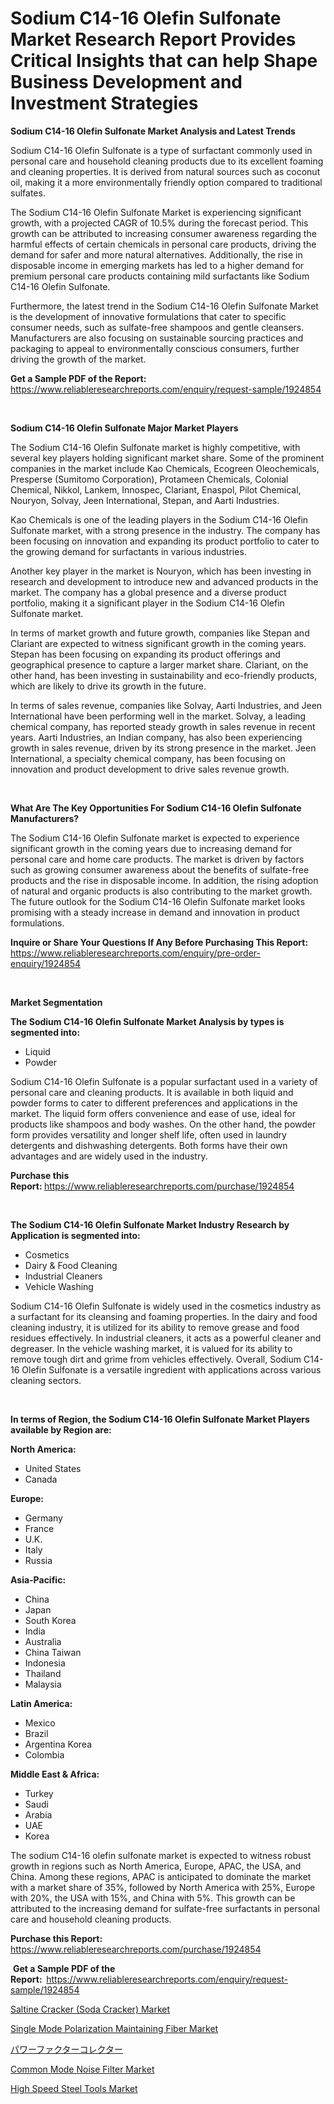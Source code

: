 <p><h1>Sodium C14-16 Olefin Sulfonate Market Research Report Provides Critical Insights that can help Shape Business Development and Investment Strategies</h1></p><p><strong>Sodium C14-16 Olefin Sulfonate Market Analysis and Latest Trends</strong></p>
<p><p>Sodium C14-16 Olefin Sulfonate is a type of surfactant commonly used in personal care and household cleaning products due to its excellent foaming and cleaning properties. It is derived from natural sources such as coconut oil, making it a more environmentally friendly option compared to traditional sulfates.</p><p>The Sodium C14-16 Olefin Sulfonate Market is experiencing significant growth, with a projected CAGR of 10.5% during the forecast period. This growth can be attributed to increasing consumer awareness regarding the harmful effects of certain chemicals in personal care products, driving the demand for safer and more natural alternatives. Additionally, the rise in disposable income in emerging markets has led to a higher demand for premium personal care products containing mild surfactants like Sodium C14-16 Olefin Sulfonate.</p><p>Furthermore, the latest trend in the Sodium C14-16 Olefin Sulfonate Market is the development of innovative formulations that cater to specific consumer needs, such as sulfate-free shampoos and gentle cleansers. Manufacturers are also focusing on sustainable sourcing practices and packaging to appeal to environmentally conscious consumers, further driving the growth of the market.</p></p>
<p><strong>Get a Sample PDF of the Report:&nbsp;</strong> <a href="https://www.reliableresearchreports.com/enquiry/request-sample/1924854">https://www.reliableresearchreports.com/enquiry/request-sample/1924854</a></p>
<p>&nbsp;</p>
<p><strong>Sodium C14-16 Olefin Sulfonate Major Market Players</strong></p>
<p><p>The Sodium C14-16 Olefin Sulfonate market is highly competitive, with several key players holding significant market share. Some of the prominent companies in the market include Kao Chemicals, Ecogreen Oleochemicals, Presperse (Sumitomo Corporation), Protameen Chemicals, Colonial Chemical, Nikkol, Lankem, Innospec, Clariant, Enaspol, Pilot Chemical, Nouryon, Solvay, Jeen International, Stepan, and Aarti Industries.</p><p>Kao Chemicals is one of the leading players in the Sodium C14-16 Olefin Sulfonate market, with a strong presence in the industry. The company has been focusing on innovation and expanding its product portfolio to cater to the growing demand for surfactants in various industries.</p><p>Another key player in the market is Nouryon, which has been investing in research and development to introduce new and advanced products in the market. The company has a global presence and a diverse product portfolio, making it a significant player in the Sodium C14-16 Olefin Sulfonate market.</p><p>In terms of market growth and future growth, companies like Stepan and Clariant are expected to witness significant growth in the coming years. Stepan has been focusing on expanding its product offerings and geographical presence to capture a larger market share. Clariant, on the other hand, has been investing in sustainability and eco-friendly products, which are likely to drive its growth in the future.</p><p>In terms of sales revenue, companies like Solvay, Aarti Industries, and Jeen International have been performing well in the market. Solvay, a leading chemical company, has reported steady growth in sales revenue in recent years. Aarti Industries, an Indian company, has also been experiencing growth in sales revenue, driven by its strong presence in the market. Jeen International, a specialty chemical company, has been focusing on innovation and product development to drive sales revenue growth.</p></p>
<p>&nbsp;</p>
<p><strong>What Are The Key Opportunities For Sodium C14-16 Olefin Sulfonate Manufacturers?</strong></p>
<p><p>The Sodium C14-16 Olefin Sulfonate market is expected to experience significant growth in the coming years due to increasing demand for personal care and home care products. The market is driven by factors such as growing consumer awareness about the benefits of sulfate-free products and the rise in disposable income. In addition, the rising adoption of natural and organic products is also contributing to the market growth. The future outlook for the Sodium C14-16 Olefin Sulfonate market looks promising with a steady increase in demand and innovation in product formulations.</p></p>
<p><strong>Inquire or Share Your Questions If Any Before Purchasing This Report:</strong> <a href="https://www.reliableresearchreports.com/enquiry/pre-order-enquiry/1924854">https://www.reliableresearchreports.com/enquiry/pre-order-enquiry/1924854</a></p>
<p>&nbsp;</p>
<p><strong>Market Segmentation</strong></p>
<p><strong>The Sodium C14-16 Olefin Sulfonate Market Analysis by types is segmented into:</strong></p>
<p><ul><li>Liquid</li><li>Powder</li></ul></p>
<p><p>Sodium C14-16 Olefin Sulfonate is a popular surfactant used in a variety of personal care and cleaning products. It is available in both liquid and powder forms to cater to different preferences and applications in the market. The liquid form offers convenience and ease of use, ideal for products like shampoos and body washes. On the other hand, the powder form provides versatility and longer shelf life, often used in laundry detergents and dishwashing detergents. Both forms have their own advantages and are widely used in the industry.</p></p>
<p><strong>Purchase this Report:&nbsp;</strong><a href="https://www.reliableresearchreports.com/purchase/1924854">https://www.reliableresearchreports.com/purchase/1924854</a></p>
<p>&nbsp;</p>
<p><strong>The Sodium C14-16 Olefin Sulfonate Market Industry Research by Application is segmented into:</strong></p>
<p><ul><li>Cosmetics</li><li>Dairy & Food Cleaning</li><li>Industrial Cleaners</li><li>Vehicle Washing</li></ul></p>
<p><p>Sodium C14-16 Olefin Sulfonate is widely used in the cosmetics industry as a surfactant for its cleansing and foaming properties. In the dairy and food cleaning industry, it is utilized for its ability to remove grease and food residues effectively. In industrial cleaners, it acts as a powerful cleaner and degreaser. In the vehicle washing market, it is valued for its ability to remove tough dirt and grime from vehicles effectively. Overall, Sodium C14-16 Olefin Sulfonate is a versatile ingredient with applications across various cleaning sectors.</p></p>
<p>&nbsp;</p>
<p><strong>In terms of Region, the Sodium C14-16 Olefin Sulfonate Market Players available by Region are:</strong></p>
<p>
    <p> <strong> North America: </strong>
        <ul>
            <li>United States</li>
            <li>Canada</li>
        </ul>
        </p> 
    <p> <strong> Europe: </strong>
        <ul>
            <li>Germany</li>
            <li>France</li>
            <li>U.K.</li>
            <li>Italy</li>
            <li>Russia</li>
        </ul>
        </p> 
    <p> <strong> Asia-Pacific: </strong>
        <ul>
            <li>China</li>
            <li>Japan</li>
            <li>South Korea</li>
            <li>India</li>
            <li>Australia</li>
            <li>China Taiwan</li>
            <li>Indonesia</li>
            <li>Thailand</li>
            <li>Malaysia</li>
        </ul>
        </p> 
    <p> <strong> Latin America: </strong>
        <ul>
            <li>Mexico</li>
            <li>Brazil</li>
            <li>Argentina Korea</li>
            <li>Colombia</li>
        </ul>
        </p> 
    <p> <strong> Middle East & Africa: </strong>
        <ul>
            <li>Turkey</li>
            <li>Saudi</li>
            <li>Arabia</li>
            <li>UAE</li>
            <li>Korea</li>
        </ul>
    </p>
    </p>
<p><p>The sodium C14-16 olefin sulfonate market is expected to witness robust growth in regions such as North America, Europe, APAC, the USA, and China. Among these regions, APAC is anticipated to dominate the market with a market share of 35%, followed by North America with 25%, Europe with 20%, the USA with 15%, and China with 5%. This growth can be attributed to the increasing demand for sulfate-free surfactants in personal care and household cleaning products.</p></p>
<p><strong>Purchase this Report: </strong><a href="https://www.reliableresearchreports.com/purchase/1924854">https://www.reliableresearchreports.com/purchase/1924854</a></p>
<p>&nbsp;<strong>Get a Sample PDF of the Report:&nbsp;&nbsp;</strong><a href="https://www.reliableresearchreports.com/enquiry/request-sample/1924854">https://www.reliableresearchreports.com/enquiry/request-sample/1924854</a></p>
<p><strong></strong></p>
<p><p><a href="https://woozy-pyroraptor-a1f.notion.site/Saltine-Cracker-Soda-Cracker-Market-Size-Market-Trends-and-Growth-Outlook-forecasted-for-period--04333586849d4df09f0381308cbcaeb3">Saltine Cracker (Soda Cracker) Market</a></p><p><a href="https://view.publitas.com/reportprime-1/single-mode-polarization-maintaining-fiber-market-size-market-share-and-global-market-analysis-report-2024-2031/">Single Mode Polarization Maintaining Fiber Market</a></p><p><a href="https://medium.com/@alvaradolanezhpnoeeozz2ue/%E3%83%91%E3%83%AF%E3%83%BC%E3%83%95%E3%82%A1%E3%82%AF%E3%82%BF%E3%83%BC%E8%A3%9C%E6%AD%A3%E5%99%A8%E5%B8%82%E5%A0%B4%E3%83%AC%E3%83%9D%E3%83%BC%E3%83%88%E3%81%AF-%E3%81%93%E3%81%AE%E5%B8%82%E5%A0%B4%E3%81%AE%E6%9C%80%E6%96%B0%E3%83%88%E3%83%AC%E3%83%B3%E3%83%89%E3%82%84%E6%88%90%E9%95%B7%E6%A9%9F%E4%BC%9A%E3%82%92%E6%98%8E%E3%82%89%E3%81%8B%E3%81%AB%E3%81%97%E3%81%A6%E3%81%84%E3%81%BE%E3%81%99-ca35f239a3da">パワーファクターコレクター</a></p><p><a href="https://view.publitas.com/reportprime-1/common-mode-noise-filter-market-size-growing-and-forecasted-for-period-from-2024-2031-and-provides-complete-market-analysis-of-this-market/">Common Mode Noise Filter Market</a></p><p><a href="https://automatic-knee-4c7.notion.site/High-Speed-Steel-Tools-Market-with-the-goal-of-estimating-the-market-size-and-future-growth-potentia-f6880af79b2247249d5c6099c6513e65">High Speed Steel Tools Market</a></p></p>